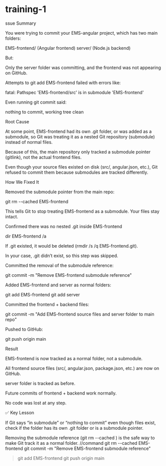 # training-1
ssue Summary

You were trying to commit your EMS-angular project, which has two main folders:

EMS-frontend/  (Angular frontend)
server/        (Node.js backend)


But:

Only the server folder was committing, and the frontend was not appearing on GitHub.

Attempts to git add EMS-frontend failed with errors like:

fatal: Pathspec 'EMS-frontend/src' is in submodule 'EMS-frontend'


Even running git commit said:

nothing to commit, working tree clean

Root Cause

At some point, EMS-frontend had its own .git folder, or was added as a submodule, so Git was treating it as a nested Git repository (submodule) instead of normal files.

Because of this, the main repository only tracked a submodule pointer (gitlink), not the actual frontend files.

Even though your source files existed on disk (src/, angular.json, etc.), Git refused to commit them because submodules are tracked differently.

How We Fixed It

Removed the submodule pointer from the main repo:

git rm --cached EMS-frontend


This tells Git to stop treating EMS-frontend as a submodule. Your files stay intact.

Confirmed there was no nested .git inside EMS-frontend

dir EMS-frontend /a


If .git existed, it would be deleted (rmdir /s /q EMS-frontend\.git).

In your case, .git didn’t exist, so this step was skipped.

Committed the removal of the submodule reference:

git commit -m "Remove EMS-frontend submodule reference"


Added EMS-frontend and server as normal folders:

git add EMS-frontend
git add server


Committed the frontend + backend files:

git commit -m "Add EMS-frontend source files and server folder to main repo"


Pushed to GitHub:

git push origin main

Result

EMS-frontend is now tracked as a normal folder, not a submodule.

All frontend source files (src/, angular.json, package.json, etc.) are now on GitHub.

server folder is tracked as before.

Future commits of frontend + backend work normally.

No code was lost at any step.

✅ Key Lesson

If Git says “in submodule” or “nothing to commit” even though files exist, check if the folder has its own .git folder or is a submodule pointer.

Removing the submodule reference (git rm --cached <folder>) is the safe way to make Git track it as a normal folder.
//command 
git rm --cached EMS-frontend
git commit -m "Remove EMS-frontend submodule reference"
>git add EMS-frontend
>git push origin main

